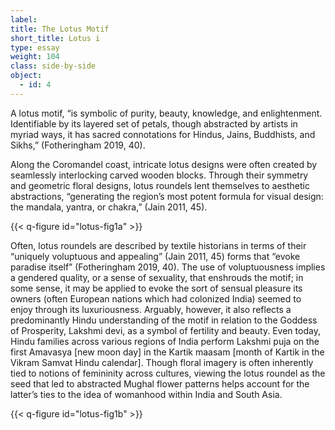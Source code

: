 ```yaml
---
label:
title: The Lotus Motif
short_title: Lotus i
type: essay
weight: 104
class: side-by-side
object:
  - id: 4
---
```


A lotus motif, “is symbolic of purity, beauty, knowledge, and enlightenment. Identifiable by its layered set of petals, though abstracted by artists in myriad ways, it has sacred connotations for Hindus, Jains, Buddhists, and Sikhs,” (Fotheringham 2019, 40).

Along the Coromandel coast, intricate lotus designs were often created by seamlessly interlocking carved wooden blocks. Through their symmetry and geometric floral designs, lotus roundels lent themselves to aesthetic abstractions, “generating the region’s most potent formula for visual design: the mandala, yantra, or chakra,” (Jain 2011, 45).

{{< q-figure id="lotus-fig1a" >}}

Often, lotus roundels are described by textile historians in terms of their “uniquely voluptuous and appealing” (Jain 2011, 45) forms that “evoke paradise itself” (Fotheringham 2019, 40). The use of voluptuousness implies a gendered quality, or a sense of sexuality, that enshrouds the motif; in some sense, it may be applied to evoke the sort of sensual pleasure its owners (often European nations which had colonized India) seemed to enjoy through its luxuriousness. Arguably, however, it also reflects a predominantly Hindu understanding of the motif in relation to the Goddess of Prosperity, Lakshmi devi, as a symbol of fertility and beauty. Even today, Hindu families across various regions of India perform Lakshmi puja on the first Amavasya [new moon day] in the Kartik maasam [month of Kartik in the Vikram Samvat Hindu calendar]. Though floral imagery is often inherently tied to notions of femininity across cultures, viewing the lotus roundel as the seed that led to abstracted Mughal flower patterns helps account for the latter’s ties to the idea of womanhood within India and South Asia.

{{< q-figure id="lotus-fig1b" >}}
